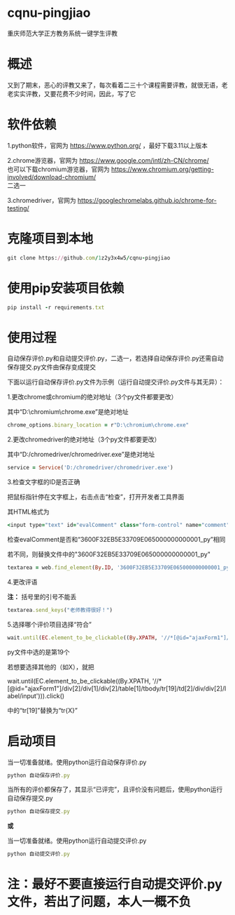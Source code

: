 # cqnu-pingjiao
重庆师范大学正方教务系统一键学生评教

# 概述
又到了期末，恶心的评教又来了，每次看着二三十个课程需要评教，就很无语，老老实实评教，又要花费不少时间，因此，写了它

# 软件依赖
1.python软件，官网为  https://www.python.org/  ，最好下载3.11以上版本

2.chrome游览器，官网为  https://www.google.com/intl/zh-CN/chrome/   
  也可以下载chromium游览器，官网为  https://www.chromium.org/getting-involved/download-chromium/  
  二选一

3.chromedriver，官网为  https://googlechromelabs.github.io/chrome-for-testing/

# 克隆项目到本地
```ruby
git clone https://github.com/1z2y3x4w5/cqnu-pingjiao
```

# 使用pip安装项目依赖
```ruby
pip install -r requirements.txt
```
# 使用过程
自动保存评价.py和自动提交评价.py，二选一，若选择自动保存评价.py还需自动保存提交.py文件由保存变成提交

下面以运行自动保存评价.py文件为示例（运行自动提交评价.py文件与其无异）：

1.更改chrome或chromium的绝对地址（3个py文件都要更改）

其中“D:\chromium\chrome.exe”是绝对地址
```ruby
chrome_options.binary_location = r"D:\chromium\chrome.exe"
```

2.更改chromedriver的绝对地址（3个py文件都要更改）

其中“D:/chromedriver/chromedriver.exe”是绝对地址
```ruby
service = Service('D:/chromedriver/chromedriver.exe')
```

3.检查文字框的ID是否正确

把鼠标指针停在文字框上，右击点击“检查”，打开开发者工具界面

其HTML格式为
```ruby
<input type="text" id="evalComment" class="form-control" name="comment">
```

检查evalComment是否和“3600F32EB5E33709E065000000000001_py”相同

若不同，则替换文件中的"3600F32EB5E33709E065000000000001_py"
```ruby
textarea = web.find_element(By.ID, '3600F32EB5E33709E065000000000001_py')
```

4.更改评语

**注：**
括号里的引号不能丢
```ruby
textarea.send_keys("老师教得很好！")
```

5.选择哪个评价项目选择“符合”
```ruby
wait.until(EC.element_to_be_clickable((By.XPATH, '//*[@id="ajaxForm1"]/div[2]/div[1]/div[2]/table[1]/tbody/tr[19]/td[2]/div/div[2]/label/input'))).click()
```
py文件中选的是第19个

若想要选择其他的（如X），就把

wait.until(EC.element_to_be_clickable((By.XPATH, '//*[@id="ajaxForm1"]/div[2]/div[1]/div[2]/table[1]/tbody/tr[19]/td[2]/div/div[2]/label/input'))).click()

中的“tr[19]”替换为“tr{X}”

# 启动项目
当一切准备就绪。使用python运行自动保存评价.py
```ruby
python 自动保存评价.py
```
当所有的评价都保存了，其显示“已评完”，且评价没有问题后，使用python运行自动保存提交.py
```ruby
python 自动保存提交.py
```
**或**

当一切准备就绪。使用python运行自动提交评价.py
```ruby
python 自动提交评价.py
```
# **注：最好不要直接运行自动提交评价.py文件，若出了问题，本人一概不负**
